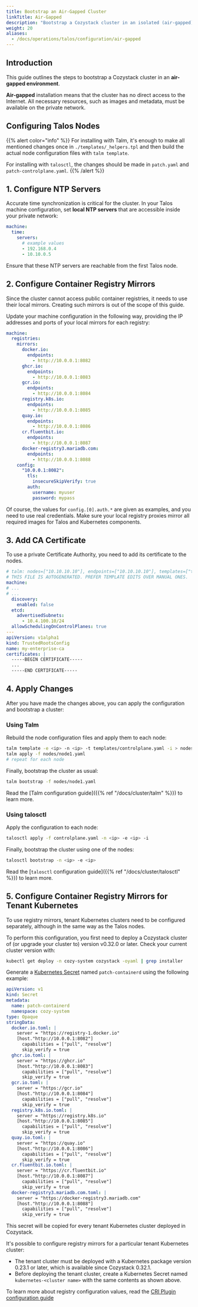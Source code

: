```yaml
---
title: Bootstrap an Air-Gapped Cluster
linkTitle: Air-Gapped
description: "Bootstrap a Cozystack cluster in an isolated (air-gapped) environment with container registry mirrors."
weight: 20
aliases:
  - /docs/operations/talos/configuration/air-gapped
---
```


## Introduction

This guide outlines the steps to bootstrap a Cozystack cluster in an **air-gapped environment**.

**Air-gapped** installation means that the cluster has no direct access to the Internet.
All necessary resources, such as images and metadata, must be available on the private network.

## Configuring Talos Nodes

{{% alert color="info" %}}
For installing with Talm, it's enough to make all mentioned changes once in `./templates/_helpers.tpl` and then build the actual node configuration files with `talm template`.

For installing with `talosctl`, the changes should be made in `patch.yaml` and `patch-controlplane.yaml`.
{{% /alert %}}

## 1. Configure NTP Servers

Accurate time synchronization is critical for the cluster.
In your Talos machine configuration, set **local NTP servers** that are accessible inside your private network:

```yaml
machine:
  time:
    servers:
      # example values
      - 192.168.0.4
      - 10.10.0.5
```

Ensure that these NTP servers are reachable from the first Talos node.

## 2. Configure Container Registry Mirrors

Since the cluster cannot access public container registries, it needs to use their local mirrors.
Creating such mirrors is out of the scope of this guide.

Update your machine configuration in the following way,
providing the IP addresses and ports of your local mirrors for each registry:

```yaml
machine:
  registries:
    mirrors:
      docker.io:
        endpoints:
          - http://10.0.0.1:8082
      ghcr.io:
        endpoints:
          - http://10.0.0.1:8083
      gcr.io:
        endpoints:
          - http://10.0.0.1:8084
      registry.k8s.io:
        endpoints:
          - http://10.0.0.1:8085
      quay.io:
        endpoints:
          - http://10.0.0.1:8086
      cr.fluentbit.io:
        endpoints:
          - http://10.0.0.1:8087
      docker-registry3.mariadb.com:
        endpoints:
          - http://10.0.0.1:8088
    config:
      "10.0.0.1:8082":
        tls:
          insecureSkipVerify: true
        auth:
          username: myuser
          password: mypass
```

Of course, the values for `config.[0].auth.*` are given as examples, and you need to use real credentials.
Make sure your local registry proxies mirror all required images for Talos and Kubernetes components.

## 3. Add CA Certificate

To use a private Certificate Authority, you need to add its certificate to the nodes.

```yaml
# talm: nodes=["10.10.10.10"], endpoints=["10.10.10.10"], templates=["templates/controlplane.yaml"]
# THIS FILE IS AUTOGENERATED. PREFER TEMPLATE EDITS OVER MANUAL ONES.
machine:
# ...
# ...
  discovery:
    enabled: false
  etcd:
    advertisedSubnets:
      - 10.4.100.10/24
  allowSchedulingOnControlPlanes: true
---
apiVersion: v1alpha1
kind: TrustedRootsConfig
name: my-enterprise-ca
certificates: |
  -----BEGIN CERTIFICATE-----
  ...
  -----END CERTIFICATE-----
```

## 4. Apply Changes

After you have made the changes above, you can apply the configuration and bootstrap a cluster:

### Using Talm

Rebuild the node configuration files and apply them to each node:

```bash
talm template -e <ip> -n <ip> -t templates/controlplane.yaml -i > nodes/node1.yaml
talm apply -f nodes/node1.yaml
# repeat for each node
```

Finally, bootstrap the cluster as usual:

```bash
talm bootstrap -f nodes/node1.yaml
```

Read the [Talm configuration guide]({{% ref "/docs/cluster/talm" %}}) to learn more.

### Using talosctl

Apply the configuration to each node:

```bash
talosctl apply -f controlplane.yaml -n <ip> -e <ip> -i
```

Finally, bootstrap the cluster using one of the nodes:

```bash
talosctl bootstrap -n <ip> -e <ip>
```

Read the [`talosctl` configuration guide]({{% ref "/docs/cluster/talosctl" %}}) to learn more.

## 5. Configure Container Registry Mirrors for Tenant Kubernetes

To use registry mirrors, tenant Kubernetes clusters need to be configured separately,
although in the same way as the Talos nodes.

To perform this configuration, you first need to deploy a Cozystack cluster of
(or upgrade your cluster to) version v0.32.0 or later.
Check your current cluster version with:

```bash
kubectl get deploy -n cozy-system cozystack -oyaml | grep installer
```

Generate a [Kubernetes Secret](https://kubernetes.io/docs/concepts/configuration/secret/) named `patch-containerd` using the following example:

```yaml
apiVersion: v1
kind: Secret
metadata:
  name: patch-containerd
  namespace: cozy-system
type: Opaque
stringData:
  docker.io.toml: |
    server = "https://registry-1.docker.io"
    [host."http://10.0.0.1:8082"]
      capabilities = ["pull", "resolve"]
      skip_verify = true
  ghcr.io.toml: |
    server = "https://ghcr.io"
    [host."http://10.0.0.1:8083"]
      capabilities = ["pull", "resolve"]
      skip_verify = true
  gcr.io.toml: |
    server = "https://gcr.io"
    [host."http://10.0.0.1:8084"]
      capabilities = ["pull", "resolve"]
      skip_verify = true
  registry.k8s.io.toml: |
    server = "https://registry.k8s.io"
    [host."http://10.0.0.1:8085"]
      capabilities = ["pull", "resolve"]
      skip_verify = true
  quay.io.toml: |
    server = "https://quay.io"
    [host."http://10.0.0.1:8086"]
      capabilities = ["pull", "resolve"]
      skip_verify = true
  cr.fluentbit.io.toml: |
    server = "https://cr.fluentbit.io"
    [host."http://10.0.0.1:8087"]
      capabilities = ["pull", "resolve"]
      skip_verify = true
  docker-registry3.mariadb.com.toml: |
    server = "https://docker-registry3.mariadb.com"
    [host."http://10.0.0.1:8088"]
      capabilities = ["pull", "resolve"]
      skip_verify = true
```

This secret will be copied for every tenant Kubernetes cluster deployed in Cozystack.

It's possible to configure registry mirrors for a particular tenant Kubernetes cluster:

-   The tenant cluster must be deployed with a Kubernetes package version 0.23.1 or later, which is available since Cozystack 0.32.1.
-   Before deploying the tenant cluster, create a Kubernetes Secret named `kubernetes-<cluster name>` with the same contents as shown above.

To learn more about registry configuration values, read the [CRI Plugin configuration guide](
https://github.com/containerd/containerd/blob/main/docs/cri/config.md#registry-configuration)
